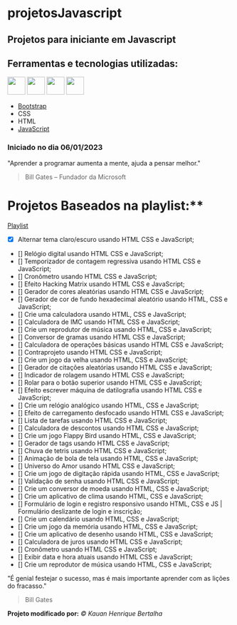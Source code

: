 # projetosJavascript 
## Projetos para iniciante em Javascript 

## Ferramentas e tecnologias utilizadas:
<img src="https://cdn.jsdelivr.net/gh/devicons/devicon/icons/bootstrap/bootstrap-original.svg" width="40" height="40"/>                       
<img src="https://cdn.jsdelivr.net/gh/devicons/devicon/icons/css3/css3-original.svg" width="40" height="40"/>                    
<img src="https://cdn.jsdelivr.net/gh/devicons/devicon/icons/html5/html5-original.svg" width="40" height="40"/>          
<img src="https://cdn.jsdelivr.net/gh/devicons/devicon/icons/javascript/javascript-original.svg" width="40" height="40"/>
          
- [Bootstrap](https://getbootstrap.com/)
- CSS 
- HTML
- [JavaScript](https://www.javascript.com/)

### Iniciado no dia 06/01/2023

"Aprender a programar aumenta a mente, ajuda a pensar melhor."
> Bill Gates – Fundador da Microsoft

# Projetos Baseados na playlist:**
[Playlist](https://www.youtube.com/playlist?list=PLj45wIw9J1ORPHDVmoNPQkgeouhn-6ETL)

- [x] Alternar tema claro/escuro usando HTML CSS e JavaScript;
- [] Relógio digital usando HTML CSS e JavaScript;
- [] Temporizador de contagem regressiva usando HTML CSS e JavaScript;
- [] Cronômetro usando HTML CSS e JavaScript;
- [] Efeito Hacking Matrix usando HTML CSS e JavaScript;
- [] Gerador de cores aleatórias usando HTML CSS e JavaScript;
- [] Gerador de cor de fundo hexadecimal aleatório usando HTML, CSS e JavaScript;
- [] Crie uma calculadora usando HTML, CSS e JavaScript;
- [] Calculadora de IMC usando HTML CSS e JavaScript;
- [] Crie um reprodutor de música usando HTML, CSS e JavaScript;
- [] Conversor de gramas usando HTML CSS e JavaScript;
- [] Calculadora de operações básicas usando HTML CSS e JavaScript;
- [] Contraprojeto usando HTML CSS e JavaScript;
- [] Crie um jogo da velha usando HTML, CSS e JavaScript;
- [] Gerador de citações aleatórias usando HTML CSS e JavaScript;
- [] Indicador de rolagem usando HTML CSS e JavaScript;
- [] Rolar para o botão superior usando HTML CSS e JavaScript;
- [] Efeito escrever máquina de datilografia usando HTML CSS e JavaScript;
- [] Crie um relógio analógico usando HTML, CSS e JavaScript;
- [] Efeito de carregamento desfocado usando HTML CSS e JavaScript;
- [] Lista de tarefas usando HTML CSS e JavaScript;
- [] Calculadora de descontos usando HTML CSS e JavaScript;
- [] Crie um jogo Flappy Bird usando HTML, CSS e JavaScript;
- [] Gerador de tags usando HTML CSS e JavaScript;
- [] Chuva de tetris usando HTML CSS e JavaScript;
- [] Animação de bola de tela usando HTML, CSS e JavaScript;
- [] Universo do Amor usando HTML CSS e JavaScript;
- [] Crie um jogo de digitação rápida usando HTML, CSS e JavaScript;
- [] Validação de senha usando HTML CSS e JavaScript;
- [] Crie um conversor de moeda usando HTML, CSS e JavaScript;
- [] Crie um aplicativo de clima usando HTML, CSS e JavaScript;
- [] Formulário de login e registro responsivo usando HTML, CSS e JS | Formulário deslizante de login e inscrição;
- [] Crie um calendário usando HTML, CSS e JavaScript;
- [] Crie um jogo da memória usando HTML, CSS e JavaScript;
- [] Crie um aplicativo de desenho usando HTML, CSS e JavaScript;
- [] Calculadora de juros usando HTML CSS e JavaScript;
- [] Cronômetro usando HTML CSS e JavaScript;
- [] Exibir data e hora atuais usando HTML CSS e JavaScript;
- [] Crie um reprodutor de música usando HTML, CSS e JavaScript;

"É genial festejar o sucesso, mas é mais importante aprender com as lições do fracasso."
> Bill Gates

**Projeto modificado por:**
_© Kauan Henrique Bertalha_ 
